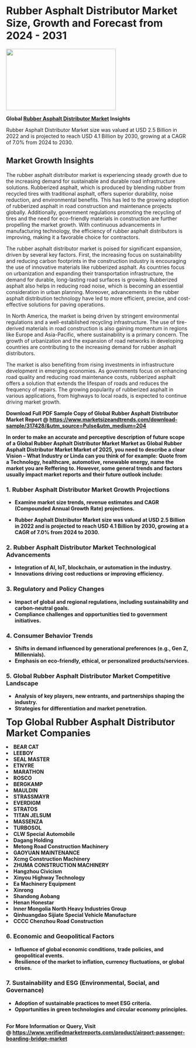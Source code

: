 <H1>Rubber Asphalt Distributor Market Size, Growth and Forecast from 2024 - 2031</H1><img class="aligncenter size-medium wp-image-584254" src="https://thirdeyenews.in/wp-content/uploads/2024/09/Global-Market-Research-300x168.jpeg" alt="" width="300" height="168" /><p><strong>Global&nbsp;<a href="https://www.marketsizeandtrends.com/download-sample/317428/&amp;utm_source=Pulse&amp;utm_medium=204">Rubber Asphalt Distributor Market</a> Insights</strong></p><p>Rubber Asphalt Distributor Market size was valued at USD 2.5 Billion in 2022 and is projected to reach USD 4.1 Billion by 2030, growing at a CAGR of 7.0% from 2024 to 2030.</p><p><h2>Market Growth Insights</h2> <p>The rubber asphalt distributor market is experiencing steady growth due to the increasing demand for sustainable and durable road infrastructure solutions. Rubberized asphalt, which is produced by blending rubber from recycled tires with traditional asphalt, offers superior durability, noise reduction, and environmental benefits. This has led to the growing adoption of rubberized asphalt in road construction and maintenance projects globally. Additionally, government regulations promoting the recycling of tires and the need for eco-friendly materials in construction are further propelling the market growth. With continuous advancements in manufacturing technology, the efficiency of rubber asphalt distributors is improving, making it a favorable choice for contractors.</p> <p><strong></strong></p> <p>The rubber asphalt distributor market is poised for significant expansion, driven by several key factors. First, the increasing focus on sustainability and reducing carbon footprints in the construction industry is encouraging the use of innovative materials like rubberized asphalt. As countries focus on urbanization and expanding their transportation infrastructure, the demand for durable, long-lasting road surfaces is growing. Rubberized asphalt also helps in reducing road noise, which is becoming an essential consideration in urban planning. Moreover, advancements in the rubber asphalt distribution technology have led to more efficient, precise, and cost-effective solutions for paving operations.</p> <p>In North America, the market is being driven by stringent environmental regulations and a well-established recycling infrastructure. The use of tire-derived materials in road construction is also gaining momentum in regions like Europe and Asia-Pacific, where sustainability is a primary concern. The growth of urbanization and the expansion of road networks in developing countries are contributing to the increasing demand for rubber asphalt distributors.</p> <p>The market is also benefiting from rising investments in infrastructure development in emerging economies. As governments focus on enhancing road quality and reducing road maintenance costs, rubberized asphalt offers a solution that extends the lifespan of roads and reduces the frequency of repairs. The growing popularity of rubberized asphalt in various applications, from highways to local roads, is expected to continue driving market growth.</p> <p><strong></p><p><span class=""><strong>Download Full PDF Sample Copy of Global Rubber Asphalt Distributor Market Report</strong> @ <a href="https://www.marketsizeandtrends.com/download-sample/317428/&amp;utm_source=Pulse&amp;utm_medium=204" target="_blank">https://www.marketsizeandtrends.com/download-sample/317428/&amp;utm_source=Pulse&amp;utm_medium=204</a></span></p><p>In order to make an accurate and perceptive description of future scope of a Global&nbsp;Rubber Asphalt Distributor Market Market as Global&nbsp;Rubber Asphalt Distributor Market Market of 2025, you need to describe a clear Vision &ndash; What Industry or Linda can you think of for example: Quote from a Technology, healthcare, automotive, renewable energy, name the market you are Reffering to. However, some general trends and factors usually impact market reports and their future outlook include:</p><h3>1.&nbsp;<strong>Rubber Asphalt Distributor Market Growth Projections</strong></h3><ul><li>Examine market size trends, revenue estimates and CAGR (Compounded Annual Growth Rate) projections.</li><li><p>Rubber Asphalt Distributor Market size was valued at USD 2.5 Billion in 2022 and is projected to reach USD 4.1 Billion by 2030, growing at a CAGR of 7.0% from 2024 to 2030.</p></li></ul><h3>2.&nbsp;<strong>Rubber Asphalt Distributor Market Technological Advancements</strong></h3><ul><li>Integration of AI, IoT, blockchain, or automation in the industry.</li><li>Innovations driving cost reductions or improving efficiency.</li></ul><h3>3.&nbsp;<strong>Regulatory and Policy Changes</strong></h3><ul><li>Impact of global and regional regulations, including sustainability and carbon-neutral goals.</li><li>Compliance challenges and opportunities tied to government initiatives.</li></ul><h3>4.&nbsp;<strong>Consumer Behavior Trends</strong></h3><ul><li>Shifts in demand influenced by generational preferences (e.g., Gen Z, Millennials).</li><li>Emphasis on eco-friendly, ethical, or personalized products/services.</li></ul><h3>5.&nbsp;<strong>Global Rubber Asphalt Distributor Market Competitive Landscape</strong></h3><ul><li>Analysis of key players, new entrants, and partnerships shaping the industry.</li><li>Strategies for differentiation and market penetration.</li></ul><p data-pm-slice="1 1 []"><span style="color: inherit; font-family: inherit; font-size: 25px;">Top Global Rubber Asphalt Distributor Market Companies</span></p><div class="" data-test-id=""><p><li>BEAR CAT</li><li> LEEBOY</li><li> SEAL MASTER</li><li> ETNYRE</li><li> MARATHON</li><li> ROSCO</li><li> BERGKAMP</li><li> MAULDIN</li><li> STRASSMAYR</li><li> EVERDIGM</li><li> STRATOS</li><li> TITAN JELSUM</li><li> MASSENZA</li><li> TURBOSOL</li><li> CLW Special Automobile</li><li> Dagang Holding</li><li> Metong Road Construction Machinery</li><li> GAOYUAN MAINTENANCE</li><li> Xcmg Construction Machinery</li><li> ZHUMA CONSTRUCTION MACHINERY</li><li> Hangzhou Civicism</li><li> Xinyou Highway Technology</li><li> Ea Machinery Equipment</li><li> Xinrong</li><li> Shandong Aobang</li><li> Henan Honestar</li><li> Inner Mongolia North Heavy Industries Group</li><li> Qinhuangdao Sijiate Special Vehicle Manufacture</li><li> CCCC Chenzhou Road Construction</li></p></div><h3>6.&nbsp;<strong>Economic and Geopolitical Factors</strong></h3><ul><li>Influence of global economic conditions, trade policies, and geopolitical events.</li><li>Resilience of the market to inflation, currency fluctuations, or global crises.</li></ul><h3>7.&nbsp;<strong>Sustainability and ESG (Environmental, Social, and Governance)</strong></h3><ul><li>Adoption of sustainable practices to meet ESG criteria.</li><li>Opportunities in green technologies and circular economy principles.</li></ul><h2><strong style="font-size: 14px;">For More Information or Query, Visit @&nbsp;</strong><a style="background-color: #ffffff; font-size: 14px;" href="https://www.marketsizeandtrends.com/report/rubber-asphalt-distributor-market/" target="_blank">https://www.verifiedmarketreports.com/product/airport-passenger-boarding-bridge-market</a></h2>
